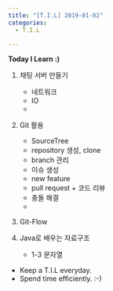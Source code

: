 ```yaml
---
title: "[T.I.L] 2019-01-02"
categories:
  - T.I.L

---
```


**Today I Learn :)**

1. 채팅 서버 만들기
	- 네트워크
	- IO
	- 
2. Git 활용
	- SourceTree 
	- repository 생성, clone
	- branch 관리
	- 이슈 생성
	- new feature
	- pull request + 코드 리뷰
	- 충돌 해결
	- 
3. Git-Flow

4. Java로 배우는 자료구조 
	- 1-3 문자열


+ Keep a T.I.L everyday.
+ Spend time efficiently.
:-)
